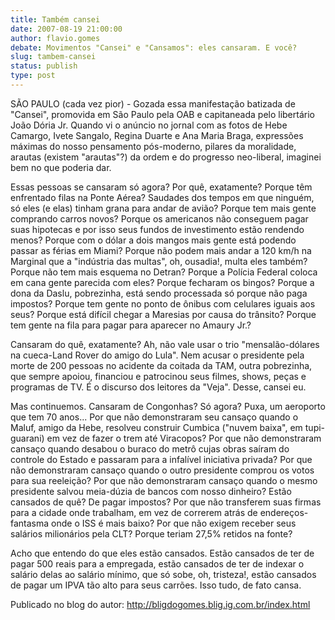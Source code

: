```yaml
---
title: Também cansei
date: 2007-08-19 21:00:00
author: flavio.gomes
debate: Movimentos "Cansei" e "Cansamos": eles cansaram. E você?
slug: tambem-cansei
status: publish 
type: post
---
```


SÃO PAULO (cada vez pior) - Gozada essa manifestação batizada de "Cansei", promovida em São Paulo pela OAB e capitaneada pelo libertário João Dória Jr. Quando vi o anúncio no jornal com as fotos de Hebe Camargo, Ivete Sangalo, Regina Duarte e Ana Maria Braga, expressões máximas do nosso pensamento pós-moderno, pilares da moralidade, arautas (existem "arautas"?) da ordem e do progresso neo-liberal, imaginei bem no que poderia dar.


Essas pessoas se cansaram só agora? Por quê, exatamente? Porque têm enfrentado filas na Ponte Aérea? Saudades dos tempos em que ninguém, só eles (e elas) tinham grana para andar de avião? Porque tem mais gente comprando carros novos? Porque os americanos não conseguem pagar suas hipotecas e por isso seus fundos de investimento estão rendendo menos? Porque com o dólar a dois mangos mais gente está podendo passar as férias em Miami? Porque não podem mais andar a 120 km/h na Marginal que a "indústria das multas", oh, ousadia!, multa eles também? Porque não tem mais esquema no Detran? Porque a Polícia Federal coloca em cana gente parecida com eles? Porque fecharam os bingos? Porque a dona da Daslu, pobrezinha, está sendo processada só porque não paga impostos? Porque tem gente no ponto de ônibus com celulares iguais aos seus? Porque está difícil chegar a Maresias por causa do trânsito? Porque tem gente na fila para pagar para aparecer no Amaury Jr.?


Cansaram do quê, exatamente? Ah, não vale usar o trio "mensalão-dólares na cueca-Land Rover do amigo do Lula". Nem acusar o presidente pela morte de 200 pessoas no acidente da coitada da TAM, outra pobrezinha, que sempre apoiou, financiou e patrocinou seus filmes, shows, peças e programas de TV. É o discurso dos leitores da "Veja". Desse, cansei eu.


Mas continuemos. Cansaram de Congonhas? Só agora? Puxa, um aeroporto que tem 70 anos... Por que não demonstraram seu cansaço quando o Maluf, amigo da Hebe, resolveu construir Cumbica ("nuvem baixa", em tupi-guarani) em vez de fazer o trem até Viracopos? Por que não demonstraram cansaço quando desabou o buraco do metrô cujas obras saíram do controle do Estado e passaram para a infalível iniciativa privada? Por que não demonstraram cansaço quando o outro presidente comprou os votos para sua reeleição? Por que não demonstraram cansaço quando o mesmo presidente salvou meia-dúzia de bancos com nosso dinheiro? Estão cansados de quê? De pagar impostos? Por que não transferem suas firmas para a cidade onde trabalham, em vez de correrem atrás de endereços-fantasma onde o ISS é mais baixo? Por que não exigem receber seus salários milionários pela CLT? Porque teriam 27,5% retidos na fonte?


Acho que entendo do que eles estão cansados. Estão cansados de ter de pagar 500 reais para a empregada, estão cansados de ter de indexar o salário delas ao salário mínimo, que só sobe, oh, tristeza!, estão cansados de pagar um IPVA tão alto para seus carrões. Isso tudo, de fato cansa.


Publicado no blog do autor: <http://bligdogomes.blig.ig.com.br/index.html>  



